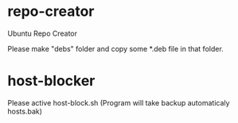 # repo-creator
Ubuntu Repo Creator

Please make "debs" folder and copy some *.deb file in that folder.

# host-blocker
Please active host-block.sh (Program will take backup automaticaly hosts.bak)
